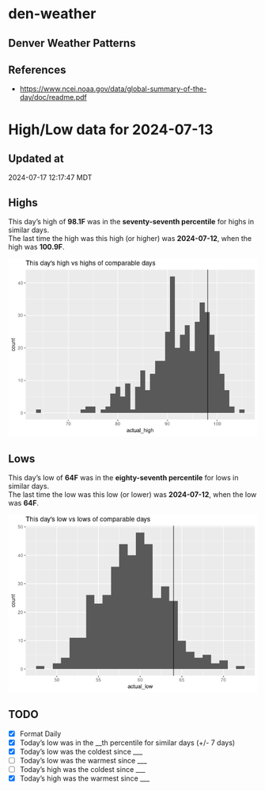 # den-weather


## Denver Weather Patterns

## References

- <https://www.ncei.noaa.gov/data/global-summary-of-the-day/doc/readme.pdf>

# High/Low data for 2024-07-13

## Updated at

2024-07-17 12:17:47 MDT

## Highs

This day’s high of **98.1F** was in the **seventy-seventh percentile**
for highs in similar days.  
The last time the high was this high (or higher) was **2024-07-12**,
when the high was **100.9F**.

![](readme_files/figure-commonmark/unnamed-chunk-4-1.png)

## Lows

This day’s low of **64F** was in the **eighty-seventh percentile** for
lows in similar days.  
The last time the low was this low (or lower) was **2024-07-12**, when
the low was **64F**.

![](readme_files/figure-commonmark/unnamed-chunk-6-1.png)

## TODO

- [x] Format Daily
- [x] Today’s low was in the \_\_th percentile for similar days (+/- 7
  days)
- [x] Today’s low was the coldest since \_\_\_
- [ ] Today’s low was the warmest since \_\_\_
- [ ] Today’s high was the coldest since \_\_\_
- [x] Today’s high was the warmest since \_\_\_
